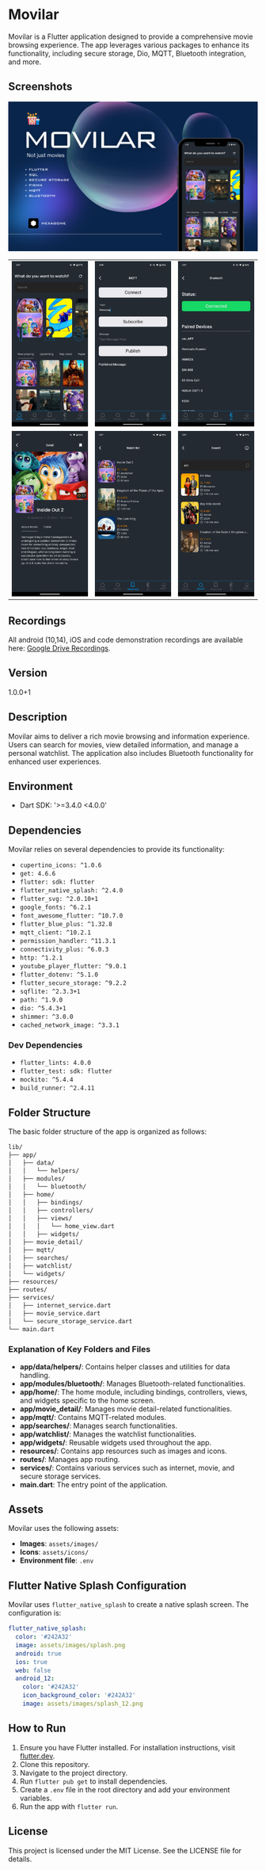 

# Movilar

Movilar is a Flutter application designed to provide a comprehensive movie browsing experience. The app leverages various packages to enhance its functionality, including secure storage, Dio, MQTT, Bluetooth integration, and more.

## Screenshots

 <img src="assets/images/movilar_banner.png">

||||
|--------------|--------------|--------------|
| ![Screenshot 1](assets/images/(1).png) | ![Screenshot 2](assets/images/(2).png) | ![Screenshot 3](assets/images/(3).png) | 
| ![Screenshot 1](assets/images/(4).png) | ![Screenshot 2](assets/images/(5).png) | ![Screenshot 3](assets/images/(6).png) | 


## Recordings

All android (10,14), iOS and code demonstration recordings are available here: [Google Drive Recordings](https://drive.google.com/drive/folders/1oD8erBRLnQ-btdcEH9LNIxvbURteVDiE?usp=drive_link).

## Version

1.0.0+1

## Description

Movilar aims to deliver a rich movie browsing and information experience. Users can search for movies, view detailed information, and manage a personal watchlist. The application also includes Bluetooth functionality for enhanced user experiences.

## Environment

- Dart SDK: '>=3.4.0 <4.0.0'

## Dependencies

Movilar relies on several dependencies to provide its functionality:

- `cupertino_icons: ^1.0.6`
- `get: 4.6.6`
- `flutter: sdk: flutter`
- `flutter_native_splash: ^2.4.0`
- `flutter_svg: ^2.0.10+1`
- `google_fonts: ^6.2.1`
- `font_awesome_flutter: ^10.7.0`
- `flutter_blue_plus: ^1.32.8`
- `mqtt_client: ^10.2.1`
- `permission_handler: ^11.3.1`
- `connectivity_plus: ^6.0.3`
- `http: ^1.2.1`
- `youtube_player_flutter: ^9.0.1`
- `flutter_dotenv: ^5.1.0`
- `flutter_secure_storage: ^9.2.2`
- `sqflite: ^2.3.3+1`
- `path: ^1.9.0`
- `dio: ^5.4.3+1`
- `shimmer: ^3.0.0`
- `cached_network_image: ^3.3.1`

### Dev Dependencies

- `flutter_lints: 4.0.0`
- `flutter_test: sdk: flutter`
- `mockito: ^5.4.4`
- `build_runner: ^2.4.11`

## Folder Structure

The basic folder structure of the app is organized as follows:

```
lib/
├── app/
│   ├── data/
│   │   └── helpers/
│   ├── modules/
│   │   └── bluetooth/
│   ├── home/
│   │   ├── bindings/
│   │   ├── controllers/
│   │   ├── views/
│   │   │   └── home_view.dart
│   │   ├── widgets/
│   ├── movie_detail/
│   ├── mqtt/
│   ├── searches/
│   ├── watchlist/
│   └── widgets/
├── resources/
├── routes/
├── services/
│   ├── internet_service.dart
│   ├── movie_service.dart
│   └── secure_storage_service.dart
└── main.dart
```

### Explanation of Key Folders and Files

- **app/data/helpers/**: Contains helper classes and utilities for data handling.
- **app/modules/bluetooth/**: Manages Bluetooth-related functionalities.
- **app/home/**: The home module, including bindings, controllers, views, and widgets specific to the home screen.
- **app/movie_detail/**: Manages movie detail-related functionalities.
- **app/mqtt/**: Contains MQTT-related modules.
- **app/searches/**: Manages search functionalities.
- **app/watchlist/**: Manages the watchlist functionalities.
- **app/widgets/**: Reusable widgets used throughout the app.
- **resources/**: Contains app resources such as images and icons.
- **routes/**: Manages app routing.
- **services/**: Contains various services such as internet, movie, and secure storage services.
- **main.dart**: The entry point of the application.

## Assets

Movilar uses the following assets:

- **Images**: `assets/images/`
- **Icons**: `assets/icons/`
- **Environment file**: `.env`

## Flutter Native Splash Configuration

Movilar uses `flutter_native_splash` to create a native splash screen. The configuration is:

```yaml
flutter_native_splash:
  color: '#242A32'
  image: assets/images/splash.png
  android: true
  ios: true
  web: false
  android_12:
    color: '#242A32'
    icon_background_color: '#242A32'
    image: assets/images/splash_12.png
```

## How to Run

1. Ensure you have Flutter installed. For installation instructions, visit [flutter.dev](https://flutter.dev).
2. Clone this repository.
3. Navigate to the project directory.
4. Run `flutter pub get` to install dependencies.
5. Create a `.env` file in the root directory and add your environment variables.
6. Run the app with `flutter run`.

## License

This project is licensed under the MIT License. See the LICENSE file for details.

